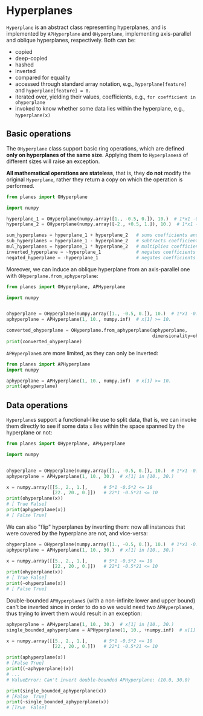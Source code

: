 # Hyperplanes
`Hyperplane` is an abstract class representing hyperplanes, and is implemented by
`APHyperplane` and `OHyperplane`, implementing axis-parallel and oblique hyperplanes, respectively.
Both can be:
- copied
- deep-copied
- hashed
- inverted
- compared for equality
- accessed through standard array notation, e.g., `hyperplane[feature]` and `hyperplane[feature] = 0.`
- iterated over, yielding their values, coefficients, e.g., `for coefficient in ohyperplane`
- invoked to know whether some data lies within the hyperplane, e.g., `hyperplane(x)`

## Basic operations
The `OHyperplane` class support basic ring operations, which are defined **only on hyperplanes of the same size**.
Applying them to `Hyperplanes`s of different sizes will raise an exception.

**All mathematical operations are stateless**, that is, they **do not** modify the original `Hyperplane`, rather they return a copy
on which the operation is performed.
```python
from planes import OHyperplane

import numpy

hyperplane_1 = OHyperplane(numpy.array([1., -0.5, 0.]), 10.)  # 1*x1 -0.5*x2 <= 10.
hyperplane_2 = OHyperplane(numpy.array([-2., +0.5, 1.]), 10.)  # 1*x1 -0.5*x2 <= 10.

sum_hyperplanes = hyperplane_1 + hyperplane_2   # sums coefficients and bounds
sub_hyperplanes = hyperplane_1 - hyperplane_2   # subtracts coefficients and bounds
mul_hyperplanes = hyperplane_1 * hyperplane_2   # multiplies coefficients and bounds
inverted_hyperplane = ~hyperplane_1             # negates coefficients and bounds
negated_hyperplane = -hyperplane_1              # negates coefficients and bounds
```
Moreover, we can induce an oblique hyperplane from an axis-parallel one with `OHyperplane.from_aphyperplane`:
```python
from planes import OHyperplane, APHyperplane

import numpy


ohyperplane = OHyperplane(numpy.array([1., -0.5, 0.]), 10.)  # 1*x1 -0.5*x2 <= 10.
aphyperplane = APHyperplane(1, 10., numpy.inf)  # x[1] >= 10.

converted_ohyperplane = OHyperplane.from_aphyperplane(aphyperplane,
                                                      dimensionality=ohyperplane.coefficients.size)
print(converted_ohyperplane)
```


`APHyperplane`s are more limited, as they can only be inverted:
```python
from planes import APHyperplane
import numpy

aphyperplane = APHyperplane(1, 10., numpy.inf)  # x[1] >= 10.
print(aphyperplane)
```

## Data operations
`Hyperplane`s support a functional-like use to split data, that is, we can invoke them directly to see if some data `x`
lies within the space spanned by the hyperplane or not:

```python
from planes import OHyperplane, APHyperplane

import numpy


ohyperplane = OHyperplane(numpy.array([1., -0.5, 0.]), 10.)  # 1*x1 -0.5*x2 <= 10.
aphyperplane = APHyperplane(1, 10., 30.)  # x[1] in [10., 30.)

x = numpy.array([[5., 2., 1.],      # 5*1 -0.5*2 <= 10
                 [22., 20., 0.]])   # 22*1 -0.5*21 <= 10
print(ohyperplane(x))
# [ True False]
print(aphyperplane(x))
# [ False True]
```
We can also "flip" hyperplanes by inverting them: now all instances that were covered by the hyperplane are not, and
vice-versa:
```python
ohyperplane = OHyperplane(numpy.array([1., -0.5, 0.]), 10.)  # 1*x1 -0.5*x2 <= 10.
aphyperplane = APHyperplane(1, 10., 30.)  # x[1] in [10., 30.)

x = numpy.array([[5., 2., 1.],      # 5*1 -0.5*2 <= 10
                 [22., 20., 0.]])   # 22*1 -0.5*21 <= 10
print(ohyperplane(x))
# [ True False]
print(~ohyperplane(x))
# [ False True]
```
Double-bounded `APHyperplane`s (with a non-infinite lower and upper bound) can't be inverted since in order to do so
we would need two `APHyperplane`s, thus trying to invert them would result in an exception:
```python
aphyperplane = APHyperplane(1, 10., 30.)  # x[1] in [10., 30.)
single_bounded_aphyperplane = APHyperplane(1, 10., +numpy.inf)  # x[1] in [10., inf)

x = numpy.array([[5., 2., 1.],      # 5*1 -0.5*2 <= 10
                 [22., 20., 0.]])   # 22*1 -0.5*21 <= 10

print(aphyperplane(x))
# [False True]
print((~aphyperplane)(x))
# ...
# ValueError: Can't invert double-bounded APHyperplane: (10.0, 30.0)

print(single_bounded_aphyperplane(x))
# [False  True]
print(~single_bounded_aphyperplane(x))
# [True  False]
```